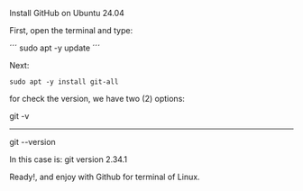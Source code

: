 Install GitHub on Ubuntu 24.04

First, open the terminal and type:

´´´ sudo apt -y update ´´´

Next: 

```sudo apt -y install git-all```

for check the version, we have two (2) options:

git -v   
******************
git --version

In this case is:
git version 2.34.1

Ready!, and enjoy with Github for terminal of Linux.

